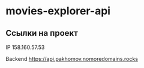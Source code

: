 # movies-explorer-api

## Ссылки на проект

IP 158.160.57.53

Backend https://api.pakhomov.nomoredomains.rocks
